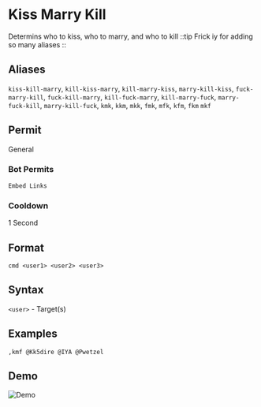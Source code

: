 # Kiss Marry Kill
Determins who to kiss, who to marry, and who to kill 
::tip Frick iy for adding so many aliases
::

## Aliases
`kiss-kill-marry`, `kill-kiss-marry`, `kill-marry-kiss`, `marry-kill-kiss`, `fuck-marry-kill`, `fuck-kill-marry`, `kill-fuck-marry`, `kill-marry-fuck`, `marry-fuck-kill`, `marry-kill-fuck`, `kmk`, `kkm`, `mkk`, `fmk`, `mfk`, `kfm`, `fkm` `mkf`
## Permit
General
### Bot Permits
`Embed Links  `
### Cooldown
1 Second
## Format
`cmd <user1> <user2> <user3>`
## Syntax
`<user>` - Target(s)
## Examples
`,kmf @Kk5dire @IYA @Pwetzel`
## Demo 
![Demo](https://i.ibb.co/7RBXNWg/kmf.gif)

